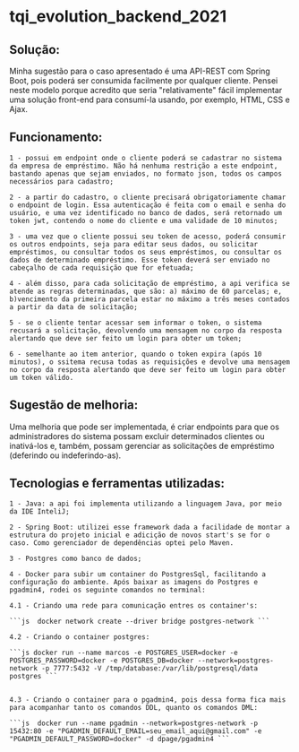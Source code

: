 # tqi_evolution_backend_2021

## Solução: 
Minha sugestão para o caso apresentado é uma API-REST com Spring Boot, pois poderá ser consumida facilmente por qualquer cliente. Pensei neste modelo porque acredito que seria "relativamente" fácil implementar uma solução front-end para consumí-la usando, por exemplo, HTML, CSS e Ajax.

## Funcionamento:

    1 - possui em endpoint onde o cliente poderá se cadastrar no sistema da empresa de empréstimo. Não há nenhuma restrição a este endpoint, bastando apenas que sejam enviados, no formato json, todos os campos necessários para cadastro;

    2 - a partir do cadastro, o cliente precisará obrigatoriamente chamar o endpoint de login. Essa autenticação é feita com o email e senha do usuário, e uma vez identificado no banco de dados, será retornado um token jwt, contendo o nome do cliente e uma validade de 10 minutos;

    3 - uma vez que o cliente possui seu token de acesso, poderá consumir os outros endpoints, seja para editar seus dados, ou solicitar empréstimos, ou consultar todos os seus empréstimos, ou consultar os dados de determinado empréstimo. Esse token deverá ser enviado no cabeçalho de cada requisição que for efetuada;

    4 - além disso, para cada solicitação de empréstimo, a api verifica se atende as regras determinadas, que são: a) máximo de 60 parcelas; e, b)vencimento da primeira parcela estar no máximo a três meses contados a partir da data de solicitação;

    5 - se o cliente tentar acessar sem informar o token, o sistema recusará a solicitação, devolvendo uma mensagem no corpo da resposta alertando que deve ser feito um login para obter um token;

    6 - semelhante ao item anterior, quando o token expira (após 10 minutos), o ssitema recusa todas as requisições e devolve uma mensagem no corpo da resposta alertando que deve ser feito um login para obter um token válido.

## Sugestão de melhoria:

Uma melhoria que pode ser implementada, é criar endpoints para que os administradores do sistema possam excluir determinados clientes ou inativá-los e, também, possam gerenciar as solicitações de empréstimo (deferindo ou indeferindo-as).
 

 ## Tecnologias e ferramentas utilizadas:

    1 - Java: a api foi implementa utilizando a linguagem Java, por meio da IDE InteliJ;

    2 - Spring Boot: utilizei esse framework dada a facilidade de montar a estrutura do projeto inicial e adicição de novos start's se for o caso. Como gerenciador de dependências optei pelo Maven.

    3 - Postgres como banco de dados;

    4 - Docker para subir um container do PostgresSql, facilitando a configuração do ambiente. Após baixar as imagens do Postgres e pgadmin4, rodei os seguinte comandos no terminal:

    4.1 - Criando uma rede para comunicação entres os container's:

    ```js  docker network create --driver bridge postgres-network ```

    4.2 - Criando o container postgres: 

    ```js docker run --name marcos -e POSTGRES_USER=docker -e POSTGRES_PASSWORD=docker -e POSTGRES_DB=docker --network=postgres-network -p 7777:5432 -V /tmp/database:/var/lib/postgresql/data postgres ```


    4.3 - Criando o container para o pgadmin4, pois dessa forma fica mais para acompanhar tanto os comandos DDL, quanto os comandos DML:

    ```js  docker run --name pgadmin --network=postgres-network -p 15432:80 -e "PGADMIN_DEFAULT_EMAIL=seu_email_aqui@gmail.com" -e "PGADMIN_DEFAULT_PASSWORD=docker" -d dpage/pgadmin4 ```








    

